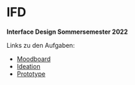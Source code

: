 # IFD
**Interface Design Sommersemester 2022**

Links zu den Aufgaben:

- [Moodboard](01_Moodboard.pdf)
- [Ideation](02_Ideation_Prozess.md)
- [Prototype](https://www.figma.com/file/qhfP8ifETj0jUnDlOszXjo/IFD-SoSe-2022)